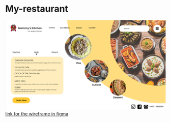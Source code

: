 # My-restaurant
![image](./wireFrame.png)
[link for the wireframe in figma](https://www.figma.com/file/ebuD0J9RiU0QSerfr5gmWw/Restaurant?node-id=0%3A1)